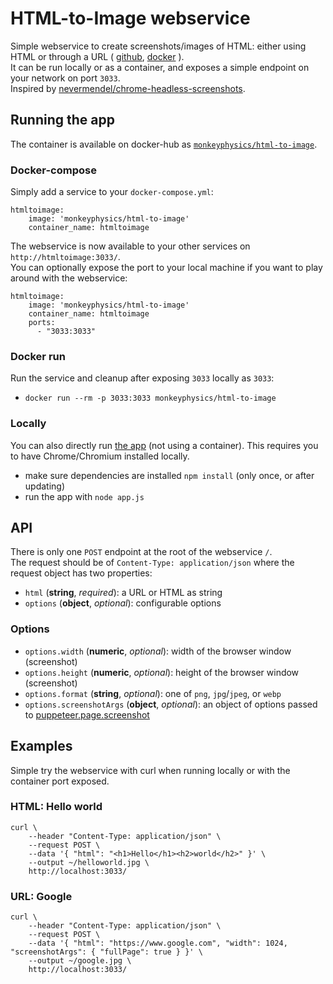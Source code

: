 # HTML-to-Image webservice
Simple webservice to create screenshots/images of HTML: either using HTML or through a URL ( [github](https://github.com/monkeyphysics/html-to-image), [docker](https://hub.docker.com/r/monkeyphysics/html-to-image) ).  
It can be run locally or as a container, and exposes a simple endpoint on your network on port `3033`.  
Inspired by [nevermendel/chrome-headless-screenshots](https://github.com/NeverMendel/chrome-headless-screenshots).

## Running the app
The container is available on docker-hub as [`monkeyphysics/html-to-image`](https://hub.docker.com/r/monkeyphysics/html-to-image).

### Docker-compose
Simply add a service to your `docker-compose.yml`:
```
htmltoimage:
    image: 'monkeyphysics/html-to-image'
    container_name: htmltoimage
```
The webservice is now available to your other services on `http://htmltoimage:3033/`.  
You can optionally expose the port to your local machine if you want to play around with the webservice:
```
htmltoimage:
    image: 'monkeyphysics/html-to-image'
    container_name: htmltoimage
    ports:
      - "3033:3033"
```

### Docker run
Run the service and cleanup after exposing `3033` locally as `3033`:
- `docker run --rm -p 3033:3033 monkeyphysics/html-to-image`

### Locally
You can also directly run [the app](https://github.com/monkeyphysics/html-to-image) (not using a container). This requires you to have Chrome/Chromium installed locally.
- make sure dependencies are installed `npm install` (only once, or after updating)
- run the app with `node app.js`

## API
There is only one `POST` endpoint at the root of the webservice `/`.  
The request should be of `Content-Type: application/json` where the request object has two properties:
- `html` (**string**, _required_): a URL or HTML as string
- `options` (**object**, _optional_): configurable options

### Options
- `options.width` (**numeric**, _optional_): width of the browser window (screenshot)
- `options.height` (**numeric**, _optional_): height of the browser window (screenshot)
- `options.format` (**string**, _optional_): one of `png`, `jpg`/`jpeg`, or `webp`
- `options.screenshotArgs` (**object**, _optional_): an object of options passed to [puppeteer.page.screenshot](https://pptr.dev/#?product=Puppeteer&show=api-pagescreenshotoptions)

## Examples
Simple try the webservice with curl when running locally or with the container port exposed.

### HTML: Hello world 
```
curl \
    --header "Content-Type: application/json" \
    --request POST \
    --data '{ "html": "<h1>Hello</h1><h2>world</h2>" }' \
    --output ~/helloworld.jpg \
    http://localhost:3033/
```

### URL: Google
```
curl \
    --header "Content-Type: application/json" \
    --request POST \
    --data '{ "html": "https://www.google.com", "width": 1024, "screenshotArgs": { "fullPage": true } }' \
    --output ~/google.jpg \
    http://localhost:3033/
```